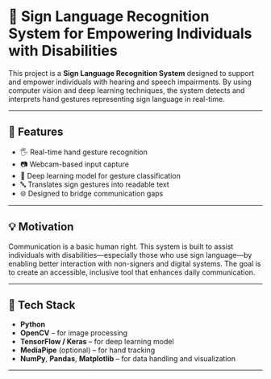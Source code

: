 # 🤟 Sign Language Recognition System for Empowering Individuals with Disabilities

This project is a **Sign Language Recognition System** designed to support and empower individuals with hearing and speech impairments. By using computer vision and deep learning techniques, the system detects and interprets hand gestures representing sign language in real-time.

---

## 📌 Features

- 🖐️ Real-time hand gesture recognition
- 📷 Webcam-based input capture
- 🧠 Deep learning model for gesture classification
- 🔤 Translates sign gestures into readable text
- 🌐 Designed to bridge communication gaps

---

## 💡 Motivation

Communication is a basic human right. This system is built to assist individuals with disabilities—especially those who use sign language—by enabling better interaction with non-signers and digital systems. The goal is to create an accessible, inclusive tool that enhances daily communication.

---

## 🔧 Tech Stack

- **Python**
- **OpenCV** – for image processing
- **TensorFlow / Keras** – for deep learning model
- **MediaPipe** (optional) – for hand tracking
- **NumPy**, **Pandas**, **Matplotlib** – for data handling and visualization

---

